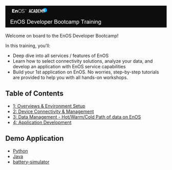 ![Developer Bootcamp](media/Academy_Developer_Bootcamp.png)

Welcome on board to the EnOS Developer Bootcamp!

In this training, you’ll:

- Deep dive into all services / features of EnOS
- Learn how to select connectivity solutions, analyze your data, and develop an application with EnOS service capabilities
- Build your 1st application on EnOS. No worries, step-by-step tutorials are provided to help you with all hands-on workshops.

## Table of Contents

- [1: Overviews & Environment Setup](1_Overview)
- [2: Device Connectivity & Management](2_Device_Connectivity_Management/lab_tutorial)
- [3: Data Management - Hot/Warm/Cold Path of data on EnOS](3_Data_Management/lab_tutorial)
- [4: Application Development](5_Application_Development/)

## Demo Application

- [Python](Full_Demo_App/battery-app-python/)
- [Java](Full_Demo_App/battery-app-java/)
- [battery-simulator](Full_Demo_App/battery-simulator)



